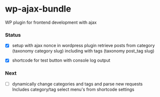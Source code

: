# wp-ajax-bundle
WP plugin for frontend development with ajax

### Status
- [x] setup with ajax nonce in wordpress plugin
retrieve posts from category (taxonomy category slug) including with tags (taxonomy post_tag slug)

- [x] shortcode for test button with console log output

### Next
- [ ] dynamically change categories and tags and parse new requests
Includes category/tag select menu's from shortcode settings

